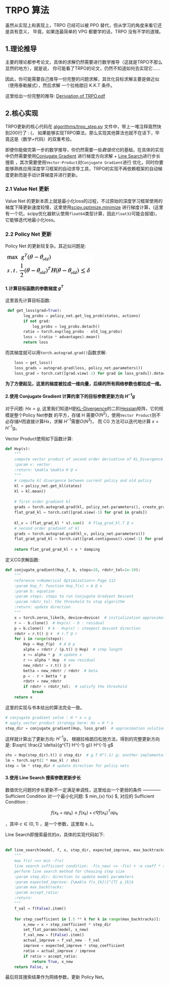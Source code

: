 # TRPO 算法

虽然从实现上和表现上，TRPO 已经可以被 PPO 替代，但从学习的角度来看它还是具有意义，
毕竟，如果连最简单的 VPG 都要学的话，TRPO 没有不学的道理。

## 1.理论推导

主要的理论都参考论文，具体的求解仍然需要进行数学推导（这就是TRPO不那么显然的地方），就是说，
你可能看了TRPO的论文，仍然不知道如何去实现它……

因此，你可能需要自己推导一份完整的问题求解，其优化目标求解主要是做近似（使用泰勒展式），然后求解
一个拉格朗日 K.K.T 条件。

这里给出一份完整的推导: [Deriviation of TRPO.pdf][8] 

## 2.核心实现

TRPO更新的核心代码在 [algorithms/trpo_step.py][1] 文件中，带上一堆注释竟然快到200行了 : (，
如果能够实现TRPO算法，那么实现其他算法也就不在话下，毕竟这是（数学+代码）的双重考验。

即便你能做完第一步的数学推导，你仍然需要一些*数值优化*的基础，在具体的实现中仍然需要使用[Conjugate Gradient][3]
进行梯度方向求解 + [Line Search][4]进行步长搜索 ，其次需要使用`Vector-Product`对`Conjugate Gradient`进行
优化，同时你要能够熟练应用深度学习框架的自动求导工具，TRPO的实现不再依赖框架的自动梯度更新而是手动计算梯度并进行更新。

### 2.1 Value Net 更新

Value Net 的更新本质上就是最小化loss的过程，不过原始的深度学习框架使用的梯度下降更新速度较慢，这里使用[scipy.optimize.minimize][5]
进行梯度计算，(这里有一个坑，scipy优化器默认使用`float64`类型计算，因此`float32`可能会报错)，它能够迭代地最小化loss。

### 2.2 Policy Net 更新

Policy Net 的更新较复杂。其近似问题是:
<p float="center">
    <img src="../images/trpo-problem.png" width="280"/>
</p>


#### 1.计算目标函数的参数梯度 $g^{T}$

这里首先计算目标函数:
```python
 def get_loss(grad=True):
        log_probs = policy_net.get_log_prob(states, actions)
        if not grad:
            log_probs = log_probs.detach()
        ratio = torch.exp(log_probs - old_log_probs)
        loss = (ratio * advantages).mean()
        return loss
```
而其梯度就可以用`torch.autograd.grad()`函数求解:
```python
    loss = get_loss()
    loss_grads = autograd.grad(loss, policy_net.parameters())
    loss_grad = torch.cat([grad.view(-1) for grad in loss_grads]).detach()  # g.T
```
**为了方便起见，这里的梯度被拉成一维向量，后续的所有网络参数也都拉成一维。**

#### 2.使用 Conjugate Gradient 计算约束下的目标参数更新方向 $H^{-1}g$

对于问题: $H x = g$, 这里我们知道$H$是[KL-Divergence][6]的二阶[Hessian][7]矩阵，它的规模是整个Policy Net参数
的平方，存储 H 需要$O(N^2)$，使用`Vector Product`则不必存储$H$而直接计算$Hx$，求解 $H^{-1}$需要$O(N^{3})$，
而 CG 方法可以迭代地计算 $x = H^{-1} g$。

Vector Product使用如下函数计算:
```python
def Hvp(v):
    """
    compute vector product of second order derivative of KL_Divergence Hessian and v
    :param v: vector
    :return: \nabla \nabla H @ v
    """
    # compute kl divergence between current policy and old policy
    kl = policy_net.get_kl(states)
    kl = kl.mean()

    # first order gradient kl
    grads = torch.autograd.grad(kl, policy_net.parameters(), create_graph=True)
    flat_grad_kl = torch.cat([grad.view(-1) for grad in grads])

    kl_v = (flat_grad_kl * v).sum()  # flag_grad_kl.T @ v
    # second order gradient of kl
    grads = torch.autograd.grad(kl_v, policy_net.parameters())
    flat_grad_grad_kl = torch.cat([grad.contiguous().view(-1) for grad in grads]).detach()

    return flat_grad_grad_kl + v * damping
```

定义CG求解函数:
```python
def conjugate_gradient(Hvp_f, b, steps=10, rdotr_tol=1e-10):
    """
    reference <<Numerical Optimization>> Page 112
    :param Hvp_f: function Hvp_f(x) = A @ x
    :param b: equation
    :param steps: steps to run Conjugate Gradient Descent
    :param rdotr_tol: the threshold to stop algorithm
    :return: update direction
    """
    x = torch.zeros_like(b, device=device)  # initialization approximation of x
    r = - b.clone()  # Hvp(x) - b : residual
    p = b.clone()  # b - Hvp(x) : steepest descent direction
    rdotr = r.t() @ r  # r.T @ r
    for i in range(steps):
        Hvp = Hvp_f(p)  # A @ p
        alpha = rdotr / (p.t() @ Hvp)  # step length
        x += alpha * p  # update x
        r += alpha * Hvp  # new residual
        new_rdotr = r.t() @ r
        betta = new_rdotr / rdotr  # beta
        p = - r + betta * p
        rdotr = new_rdotr
        if rdotr < rdotr_tol:  # satisfy the threshold
            break
    return x
```
这里的实现与书本给出的算法完全一致。
```python
# conjugate gradient solve : H * x = g
# apply vector product strategy here: Hx = H * x
step_dir = conjugate_gradient(Hvp, loss_grad)  # approximation solution of H^(-1)g
```
这样就计算出了更新方向: $H^{-1} g$，
根据拉格朗日松弛方法，得到的完整更新方向是: $\sqrt{ \frac{2 \delta}{g^{T} H^{-1} g}} H^{-1} g$
```python
shs = Hvp(step_dir).t() @ step_dir  # g.T H^(-1) g; another implementation: Hvp(step_dir) @ step_dir
lm = torch.sqrt(2 * max_kl / shs)
step = lm * step_dir # update direction for policy nets
```

#### 3.使用 Line Search 搜索参数更新步长

数值优化问题的步长更新不一定满足单调性，这里给出一个更弱的条件 ———— Sufficient Condition
对一个最小化问题: $ min_{x} f(x) $, 对应的 Sufficient Condition :

$$ f(x_{k} + \alpha p_{k}) \leq f(x_{k}) + c {\nabla f(x_{k})}^{T} \alpha p_{k}$$

，其中 $c \in (0, 1)$ ，是一个参数，这里取 `0.1`。

Line Search即搜索最优的$\alpha$，具体的实现代码如下:

```python

def line_search(model, f, x, step_dir, expected_improve, max_backtracks=10, accept_ratio=0.1):
    """
    max f(x) <=> min -f(x)
    line search sufficient condition: -f(x_new) <= -f(x) + -e coeff * step_dir
    perform line search method for choosing step size
    :param step_dir: direction to update model parameters
    :param expected_improve: {\nabla f(x_{k})}^{T} p_{k}$
    :param max_backtracks:
    :param accept_ratio:
    :return:
    """
    f_val = f(False).item()

    for step_coefficient in [.5 ** k for k in range(max_backtracks)]:
        x_new = x + step_coefficient * step_dir
        set_flat_params(model, x_new)
        f_val_new = f(False).item()
        actual_improve = f_val_new - f_val
        improve = expected_improve * step_coefficient
        ratio = actual_improve / improve
        if ratio > accept_ratio:
            return True, x_new
    return False, x
```
最后将其搜索结果作为网络参数，更新 Policy Net。

[1]: ../algorithms/trpo_step.py
[2]: ../images/trpo-problem.png
[3]: https://en.wikipedia.org/wiki/Conjugate_gradient_method
[4]: https://en.wikipedia.org/wiki/Backtracking_line_search
[5]: https://docs.scipy.org/doc/scipy/reference/generated/scipy.optimize.minimize.html
[6]: https://en.wikipedia.org/wiki/Kullback%E2%80%93Leibler_divergence
[7]: https://en.wikipedia.org/wiki/Hessian_matrix
[8]: Deriviation%20of%20TRPO.pdf